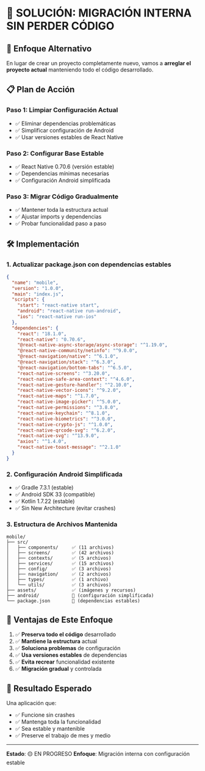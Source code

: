 # 🔧 SOLUCIÓN: MIGRACIÓN INTERNA SIN PERDER CÓDIGO

## 🎯 **Enfoque Alternativo**

En lugar de crear un proyecto completamente nuevo, vamos a **arreglar el proyecto actual** manteniendo todo el código desarrollado.

## 📋 **Plan de Acción**

### **Paso 1: Limpiar Configuración Actual**
- ✅ Eliminar dependencias problemáticas
- ✅ Simplificar configuración de Android
- ✅ Usar versiones estables de React Native

### **Paso 2: Configurar Base Estable**
- ✅ React Native 0.70.6 (versión estable)
- ✅ Dependencias mínimas necesarias
- ✅ Configuración Android simplificada

### **Paso 3: Migrar Código Gradualmente**
- ✅ Mantener toda la estructura actual
- ✅ Ajustar imports y dependencias
- ✅ Probar funcionalidad paso a paso

## 🛠️ **Implementación**

### **1. Actualizar package.json con dependencias estables**

```json
{
  "name": "mobile",
  "version": "1.0.0",
  "main": "index.js",
  "scripts": {
    "start": "react-native start",
    "android": "react-native run-android",
    "ios": "react-native run-ios"
  },
  "dependencies": {
    "react": "18.1.0",
    "react-native": "0.70.6",
    "@react-native-async-storage/async-storage": "^1.19.0",
    "@react-native-community/netinfo": "^9.0.0",
    "@react-navigation/native": "^6.1.0",
    "@react-navigation/stack": "^6.3.0",
    "@react-navigation/bottom-tabs": "^6.5.0",
    "react-native-screens": "^3.20.0",
    "react-native-safe-area-context": "^4.6.0",
    "react-native-gesture-handler": "^2.10.0",
    "react-native-vector-icons": "^9.2.0",
    "react-native-maps": "^1.7.0",
    "react-native-image-picker": "^5.0.0",
    "react-native-permissions": "^3.8.0",
    "react-native-keychain": "^8.1.0",
    "react-native-biometrics": "^3.0.0",
    "react-native-crypto-js": "^1.0.0",
    "react-native-qrcode-svg": "^6.2.0",
    "react-native-svg": "^13.9.0",
    "axios": "^1.4.0",
    "react-native-toast-message": "^2.1.0"
  }
}
```

### **2. Configuración Android Simplificada**

- ✅ Gradle 7.3.1 (estable)
- ✅ Android SDK 33 (compatible)
- ✅ Kotlin 1.7.22 (estable)
- ✅ Sin New Architecture (evitar crashes)

### **3. Estructura de Archivos Mantenida**

```
mobile/
├── src/
│   ├── components/     ✅ (11 archivos)
│   ├── screens/        ✅ (42 archivos)
│   ├── contexts/       ✅ (5 archivos)
│   ├── services/       ✅ (15 archivos)
│   ├── config/         ✅ (3 archivos)
│   ├── navigation/     ✅ (2 archivos)
│   ├── types/          ✅ (1 archivo)
│   └── utils/          ✅ (3 archivos)
├── assets/             ✅ (imágenes y recursos)
├── android/            🔄 (configuración simplificada)
└── package.json        🔄 (dependencias estables)
```

## 🚀 **Ventajas de Este Enfoque**

1. ✅ **Preserva todo el código** desarrollado
2. ✅ **Mantiene la estructura** actual
3. ✅ **Soluciona problemas** de configuración
4. ✅ **Usa versiones estables** de dependencias
5. ✅ **Evita recrear** funcionalidad existente
6. ✅ **Migración gradual** y controlada

## 📱 **Resultado Esperado**

Una aplicación que:
- ✅ Funcione sin crashes
- ✅ Mantenga toda la funcionalidad
- ✅ Sea estable y mantenible
- ✅ Preserve el trabajo de mes y medio

---
**Estado**: 🟡 EN PROGRESO
**Enfoque**: Migración interna con configuración estable
